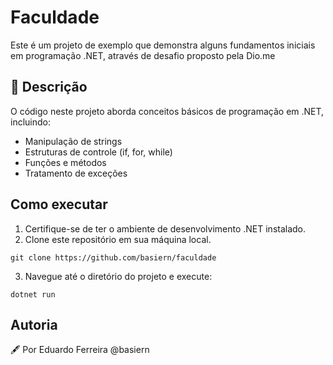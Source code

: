 # Faculdade

Este é um projeto de exemplo que demonstra alguns fundamentos iniciais em programação .NET, através de desafio proposto pela Dio.me


## 📝 Descrição

O código neste projeto aborda conceitos básicos de programação em .NET, incluindo:

- Manipulação de strings
- Estruturas de controle (if, for, while)
- Funções e métodos
- Tratamento de exceções

## Como executar

1. Certifique-se de ter o ambiente de desenvolvimento .NET instalado.
2. Clone este repositório em sua máquina local.

`git clone https://github.com/basiern/faculdade`

3. Navegue até o diretório do projeto e execute:

`dotnet run`

## Autoria

🖋 Por Eduardo Ferreira @basiern
